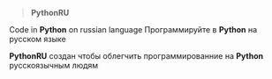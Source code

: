 > **PythonRU**

  Code in **Python** on russian language
  Программируйте в **Python** на русском языке

**PythonRU** создан чтобы облегчить программированние на **Python** русскоязычным людям
